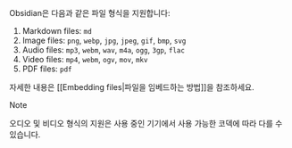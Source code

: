 Obsidian은 다음과 같은 파일 형식을 지원합니다:

1. Markdown files: `md`
2. Image files: `png`, `webp`, `jpg`, `jpeg`, `gif`, `bmp`, `svg`
3. Audio files: `mp3`, `webm`, `wav`, `m4a`, `ogg`, `3gp`, `flac`
4. Video files: `mp4`, `webm`, `ogv`, `mov`, `mkv`
5. PDF files: `pdf`

자세한 내용은 [[Embedding files|파일을 임베드하는 방법]]을 참조하세요.

> [!note]
> 오디오 및 비디오 형식의 지원은 사용 중인 기기에서 사용 가능한 코덱에 따라 다를 수 있습니다.
